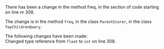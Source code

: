 There has been a change in the method freq, in the section of code starting on line nr 308.
  
The change is in the method ```freq```, in the class ```ParentScorer```, in the class ```TopChildrenQuery```.
  
The following changes have been made:  
Changed type reference from ```float``` to ```int``` on line 308.  
